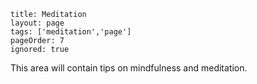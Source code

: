 ```
title: Meditation
layout: page
tags: ['meditation','page']
pageOrder: 7
ignored: true
``` 
  
This area will contain tips on mindfulness and meditation.
